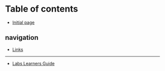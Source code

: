# Table of contents

* [Initial page](README.md)

## navigation

* [Links](navigation/untitled.md)

---

* [Labs Learners Guide](labs-learners-guide.md)

